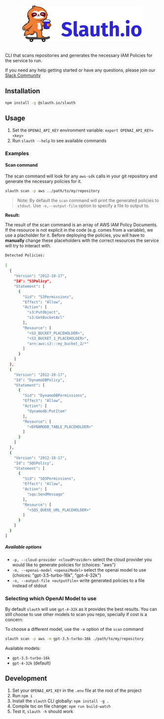 # <p align="center"><img src="./static/images/slauth-logo.png" alt="slauth.io logo"/></p>

CLI that scans repositories and generates the necessary IAM Policies for the service to run.

If you need any help getting started or have any questions, please join our [Slack Community](https://join.slack.com/t/slauthiocommunity/shared_invite/zt-268nxuwyd-Vav8lYJdiP44Kt8lQSSybg)

## Installation

```bash
npm install -g @slauth.io/slauth
```

## Usage

1. Set the `OPENAI_API_KEY` environment variable: `export OPENAI_API_KEY=<key>`
2. Run `slauth --help` to see available commands

### Examples

#### Scan command

The scan command will look for any `aws-sdk` calls in your git repository and generate the necessary policies for it.

```bash
slauth scan -p aws ../path/to/my/repository
```

> Note: By default the `scan` command will print the generated policies to `stdout`. Use `-o,--output-file` option to specify a file to output to.

**Result:**

The result of the scan command is an array of AWS IAM Policy Documents.
If the resource is not explicit in the code (e.g. comes from a variable), we use a placholder for it.
Before deploying the policies, you will have to **manually** change these placeholders with the correct resources the service will try to interact with.

```bash
Detected Policies:

[
  {
    "Version": "2012-10-17",
    "Id": "S3Policy",
    "Statement": [
      {
        "Sid": "S3Permissions",
        "Effect": "Allow",
        "Action": [
          "s3:PutObject",
          "s3:GetBucketAcl"
        ],
        "Resource": [
          "<S3_BUCKET_PLACEHOLDER>",
          "<S3_BUCKET_1_PLACEHOLDER>",
          "arn:aws:s3:::my_bucket_2/*"
        ]
      }
    ]
  },
  {
    "Version": "2012-10-17",
    "Id": "DynamoDBPolicy",
    "Statement": [
      {
        "Sid": "DynamoDBPermissions",
        "Effect": "Allow",
        "Action": [
          "dynamodb:PutItem"
        ],
        "Resource": [
          "<DYNAMODB_TABLE_PLACEHOLDER>"
        ]
      }
    ]
  },
  {
    "Version": "2012-10-17",
    "Id": "SQSPolicy",
    "Statement": [
      {
        "Sid": "SQSPermissions",
        "Effect": "Allow",
        "Action": [
          "sqs:SendMessage"
        ],
        "Resource": [
          "<SQS_QUEUE_URL_PLACEHOLDER>"
        ]
      }
    ]
  }
]
```

##### Available options

- `-p, --cloud-provider <cloudProvider>` select the cloud provider you would like to generate policies for (choices: "aws")
- `-m, --openai-model <openaiModel>` select the openai model to use (choices: "gpt-3.5-turbo-16k", "gpt-4-32k")
- `-o, --output-file <outputFile>` write generated policies to a file instead of stdout

### Selecting which OpenAI Model to use

By default `slauth` will use `gpt-4-32k` as it provides the best results. You can still choose to use other models to scan you repo, specially if cost is a concern:

To choose a different model, use the `-m` option of the `scan` command

```bash
slauth scan -p aws -m gpt-3.5-turbo-16k ./path/to/my/repository
```

Available models:

- `gpt-3.5-turbo-16k`
- `gpt-4-32k` (default)

## Development

1. Set your `OPENAI_API_KEY` in the `.env` file at the root of the project
2. Run `npm i`
3. Install the `slauth` CLI globally: `npm install -g .`
4. Compile tsc on file change: `npm run build-watch`
5. Test it, `slauth -h` should work
